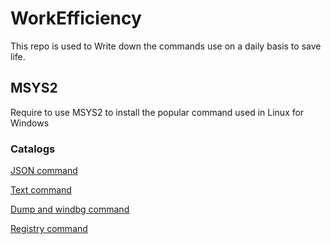 # WorkEfficiency
This repo is used to Write down the commands use on a daily basis to save life.

## MSYS2
Require to use MSYS2 to install the popular command used in Linux for Windows

### Catalogs
[JSON command](./json/README.md)

[Text command](./text/README.md)

[Dump and windbg command](./dump/README.md)

[Registry command](./registry/README.md)




